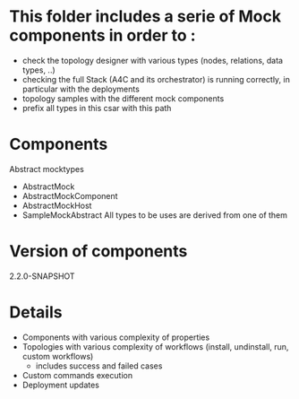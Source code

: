 # This folder includes a serie of Mock components in order to :

- check the topology designer with various types (nodes, relations, data types, ..)
- checking the full Stack (A4C and its orchestrator) is running correctly, in particular with the deployments
- topology samples with the different mock components
- prefix all types in this csar with this path

Components
==========

Abstract mocktypes
- AbstractMock
- AbstractMockComponent 
- AbstractMockHost
- SampleMockAbstract
All types to be uses are derived from one of them


Version of components
=======

2.2.0-SNAPSHOT

Details
=======
- Components with various complexity of properties
- Topologies with various complexity of workflows (install, undinstall, run, custom workflows)
  - includes success and failed cases
- Custom commands execution
- Deployment updates
